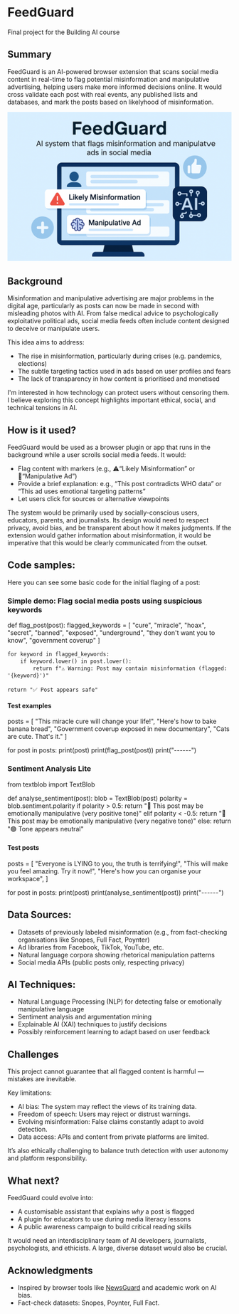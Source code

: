 # FeedGuard

Final project for the Building AI course

## Summary

FeedGuard is an AI-powered browser extension that scans social media content in real-time to flag potential misinformation and manipulative advertising, helping users make more informed decisions online. It would cross validate each post with real events, any published lists and databases, and mark the posts based on likelyhood of misinformation.

![Illustration of FeedGuard](ChatGPT%20Image%20Jun%2017,%202025,%2011_19_27%20AM.png)

## Background

Misinformation and manipulative advertising are major problems in the digital age, particularly as posts can now be made in second with misleading photos with AI. From false medical advice to psychologically exploitative political ads, social media feeds often include content designed to deceive or manipulate users.

This idea aims to address:
* The rise in misinformation, particularly during crises (e.g. pandemics, elections)
* The subtle targeting tactics used in ads based on user profiles and fears
* The lack of transparency in how content is prioritised and monetised

I'm interested in how technology can protect users without censoring them. I believe exploring this concept highlights important ethical, social, and technical tensions in AI.


## How is it used?

FeedGuard would be used as a browser plugin or app that runs in the background while a user scrolls social media feeds. It would:
* Flag content with markers (e.g., ⚠️“Likely Misinformation” or 🧠“Manipulative Ad”)
* Provide a brief explanation: e.g., “This post contradicts WHO data” or “This ad uses emotional targeting patterns”
* Let users click for sources or alternative viewpoints

The system would be primarily used by socially-conscious users, educators, parents, and journalists. Its design would need to respect privacy, avoid bias, and be transparent about how it makes judgments. If the extension would gather information about misinformation, it would be imperative that this would be clearly communicated from the outset.

## Code samples:

Here you can see some basic code for the initial flaging of a post:

### Simple demo: Flag social media posts using suspicious keywords

def flag_post(post):
    flagged_keywords = [
        "cure", "miracle", "hoax", "secret", "banned", "exposed", "underground",
        "they don't want you to know", "government coverup"
    ]

    for keyword in flagged_keywords:
        if keyword.lower() in post.lower():
            return f"⚠️ Warning: Post may contain misinformation (flagged: '{keyword}')"
    
    return "✅ Post appears safe"

#### Test examples
posts = [
    "This miracle cure will change your life!",
    "Here's how to bake banana bread",
    "Government coverup exposed in new documentary",
    "Cats are cute. That's it."
]

for post in posts:
    print(post)
    print(flag_post(post))
    print("------")

### Sentiment Analysis Lite
from textblob import TextBlob

def analyse_sentiment(post):
    blob = TextBlob(post)
    polarity = blob.sentiment.polarity
    if polarity > 0.5:
        return "🧠 This post may be emotionally manipulative (very positive tone)"
    elif polarity < -0.5:
        return "🧠 This post may be emotionally manipulative (very negative tone)"
    else:
        return "🟢 Tone appears neutral"

#### Test posts
posts = [
    "Everyone is LYING to you, the truth is terrifying!",
    "This will make you feel amazing. Try it now!",
    "Here's how you can organise your workspace",
]

for post in posts:
    print(post)
    print(analyse_sentiment(post))
    print("------")


## Data Sources:

* Datasets of previously labeled misinformation (e.g., from fact-checking organisations like Snopes, Full Fact, Poynter)
* Ad libraries from Facebook, TikTok, YouTube, etc.
* Natural language corpora showing rhetorical manipulation patterns
* Social media APIs (public posts only, respecting privacy)

## AI Techniques:

* Natural Language Processing (NLP) for detecting false or emotionally manipulative language
* Sentiment analysis and argumentation mining
* Explainable AI (XAI) techniques to justify decisions
* Possibly reinforcement learning to adapt based on user feedback


## Challenges

This project cannot guarantee that all flagged content is harmful — mistakes are inevitable.

Key limitations:
* AI bias: The system may reflect the views of its training data.
* Freedom of speech: Users may reject or distrust warnings.
* Evolving misinformation: False claims constantly adapt to avoid detection.
* Data access: APIs and content from private platforms are limited.

It’s also ethically challenging to balance truth detection with user autonomy and platform responsibility.

## What next?

FeedGuard could evolve into:
* A customisable assistant that explains *why* a post is flagged
* A plugin for educators to use during media literacy lessons
* A public awareness campaign to build critical reading skills

It would need an interdisciplinary team of AI developers, journalists, psychologists, and ethicists. A large, diverse dataset would also be crucial.

## Acknowledgments

* Inspired by browser tools like [NewsGuard](https://www.newsguardtech.com/) and academic work on AI bias.
* Fact-check datasets: Snopes, Poynter, Full Fact.
